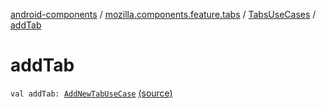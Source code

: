 [android-components](../../index.md) / [mozilla.components.feature.tabs](../index.md) / [TabsUseCases](index.md) / [addTab](./add-tab.md)

# addTab

`val addTab: `[`AddNewTabUseCase`](-add-new-tab-use-case/index.md) [(source)](https://github.com/mozilla-mobile/android-components/blob/master/components/feature/tabs/src/main/java/mozilla/components/feature/tabs/TabsUseCases.kt#L188)